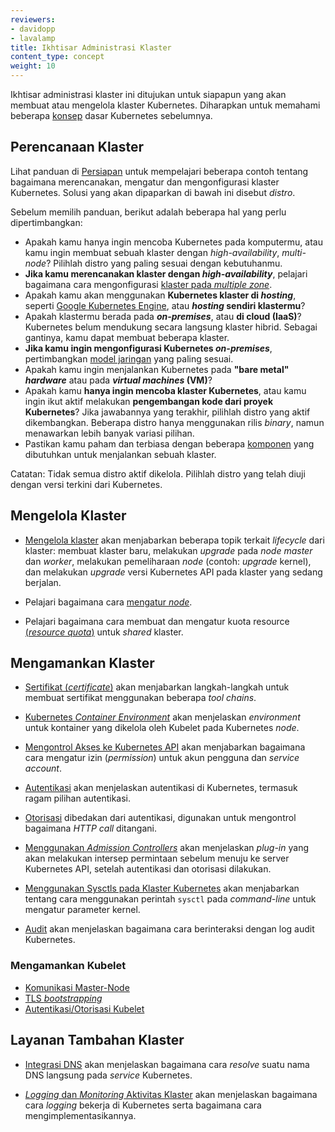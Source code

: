 ```yaml
---
reviewers:
- davidopp
- lavalamp
title: Ikhtisar Administrasi Klaster
content_type: concept
weight: 10
---
```


<!-- overview -->
Ikhtisar administrasi klaster ini ditujukan untuk siapapun yang akan membuat atau mengelola klaster Kubernetes.
Diharapkan untuk memahami beberapa [konsep](/docs/concepts/) dasar Kubernetes sebelumnya.


<!-- body -->
## Perencanaan Klaster

Lihat panduan di [Persiapan](/docs/setup) untuk mempelajari beberapa contoh tentang bagaimana merencanakan, mengatur dan mengonfigurasi klaster Kubernetes. Solusi yang akan dipaparkan di bawah ini disebut *distro*.

Sebelum memilih panduan, berikut adalah beberapa hal yang perlu dipertimbangkan:

 - Apakah kamu hanya ingin mencoba Kubernetes pada komputermu, atau kamu ingin membuat sebuah klaster dengan *high-availability*, *multi-node*? Pilihlah distro yang paling sesuai dengan kebutuhanmu.
 - **Jika kamu merencanakan klaster dengan _high-availability_**, pelajari bagaimana cara mengonfigurasi [klaster pada *multiple zone*](/id/docs/concepts/cluster-administration/federation/).
 - Apakah kamu akan menggunakan **Kubernetes klaster di _hosting_**, seperti [Google Kubernetes Engine](https://cloud.google.com/kubernetes-engine/), atau **_hosting_ sendiri klastermu**?
 - Apakah klastermu berada pada **_on-premises_**, atau **di cloud (IaaS)**? Kubernetes belum mendukung secara langsung klaster hibrid. Sebagai gantinya, kamu dapat membuat beberapa klaster.
 - **Jika kamu ingin mengonfigurasi Kubernetes _on-premises_**, pertimbangkan [model jaringan](/id/docs/concepts/cluster-administration/networking/) yang paling sesuai.
 - Apakah kamu ingin menjalankan Kubernetes pada **"bare metal" _hardware_** atau pada **_virtual machines_ (VM)**?
 - Apakah kamu **hanya ingin mencoba klaster Kubernetes**, atau kamu ingin ikut aktif melakukan **pengembangan kode dari proyek Kubernetes**? Jika jawabannya yang terakhir, pilihlah distro yang aktif dikembangkan. Beberapa distro hanya menggunakan rilis *binary*, namun menawarkan lebih banyak variasi pilihan.
 - Pastikan kamu paham dan terbiasa dengan beberapa [komponen](/docs/admin/cluster-components/) yang dibutuhkan untuk menjalankan sebuah klaster.

Catatan: Tidak semua distro aktif dikelola. Pilihlah distro yang telah diuji dengan versi terkini dari Kubernetes.

## Mengelola Klaster

* [Mengelola klaster](/docs/tasks/administer-cluster/cluster-management/) akan menjabarkan beberapa topik terkait *lifecycle* dari klaster: membuat klaster baru, melakukan *upgrade* pada *node master* dan *worker*, melakukan pemeliharaan *node* (contoh: *upgrade* kernel), dan melakukan *upgrade* versi Kubernetes API pada klaster yang sedang berjalan.

* Pelajari bagaimana cara [mengatur *node*](/docs/concepts/nodes/node/).

* Pelajari bagaimana cara membuat dan mengatur kuota resource [(*resource quota*)](/id/docs/concepts/policy/resource-quotas/) untuk *shared* klaster.

## Mengamankan Klaster

* [Sertifikat (*certificate*)](/id/docs/concepts/cluster-administration/certificates/) akan menjabarkan langkah-langkah untuk membuat sertifikat menggunakan beberapa *tool chains*.

* [Kubernetes *Container Environment*](/id/docs/concepts/containers/container-environment-variables/) akan menjelaskan *environment* untuk kontainer yang dikelola oleh Kubelet pada Kubernetes *node*.

* [Mengontrol Akses ke Kubernetes API](/docs/reference/access-authn-authz/controlling-access/) akan menjabarkan bagaimana cara mengatur izin (*permission*) untuk akun pengguna dan *service account*.

* [Autentikasi](/docs/reference/access-authn-authz/authentication/) akan menjelaskan autentikasi di Kubernetes, termasuk ragam pilihan autentikasi.

* [Otorisasi](/docs/reference/access-authn-authz/authorization/) dibedakan dari autentikasi, digunakan untuk mengontrol bagaimana *HTTP call* ditangani.

* [Menggunakan *Admission Controllers*](/docs/reference/access-authn-authz/admission-controllers/) akan menjelaskan *plug-in* yang akan melakukan intersep permintaan sebelum menuju ke server Kubernetes API, setelah autentikasi dan otorisasi dilakukan.

* [Menggunakan Sysctls pada Klaster Kubernetes](/docs/concepts/cluster-administration/sysctl-cluster/) akan menjabarkan tentang cara menggunakan perintah `sysctl` pada *command-line* untuk mengatur parameter kernel.

* [Audit](/docs/tasks/debug-application-cluster/audit/) akan menjelaskan bagaimana cara berinteraksi dengan log audit Kubernetes.

### Mengamankan Kubelet
  * [Komunikasi Master-Node](/docs/concepts/architecture/master-node-communication/)
  * [TLS *bootstrapping*](/docs/reference/command-line-tools-reference/kubelet-tls-bootstrapping/)
  * [Autentikasi/Otorisasi Kubelet](/docs/admin/kubelet-authentication-authorization/)

## Layanan Tambahan Klaster

* [Integrasi DNS](/id/docs/concepts/services-networking/dns-pod-service/) akan menjelaskan bagaimana cara *resolve* suatu nama DNS langsung pada *service* Kubernetes.

* [*Logging* dan *Monitoring* Aktivitas Klaster](/id/docs/concepts/cluster-administration/logging/) akan menjelaskan bagaimana cara *logging* bekerja di Kubernetes serta bagaimana cara mengimplementasikannya.





